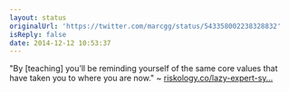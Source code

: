 ```yaml
---
layout: status
originalUrl: 'https://twitter.com/marcgg/status/543358002238328832'
isReply: false
date: 2014-12-12 10:53:37
---
```


"By [teaching] you’ll be reminding yourself of the same core values that have taken you to where you are now." ~ [riskology.co/lazy-expert-sy…](http://riskology.co/lazy-expert-syndrome/)
